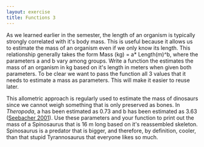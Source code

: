 ```yaml
---
layout: exercise
title: Functions 3
---
```


As we learned earlier in the semester, the length of an organism is
typically strongly correlated with it's body mass. This is useful
because it allows us to estimate the mass of an organism even if we only
know its length. This relationship generally takes the form Mass (kg) =
a\* Length(m)\^b, where the parameters a and b vary among groups. Write
a function the estimates the mass of an organism in kg based on it's
length in meters when given both parameters. To be clear we want to pass
the function all 3 values that it needs to estimate a mass as
parameters. This will make it easier to reuse later.

This allometric approach is regularly used to estimate the mass of
dinosaurs since we cannot weigh something that is only preserved as
bones. In *Theropoda*, a has been estimated as 0.73 and b has been
estimated as 3.63 ([Seebacher
2001](http://www.jstor.org/stable/4524171)). Use these parameters and
your function to print out the mass of a Spinosaurus that is 16 m long
based on it's reassembled skeleton. Spinosaurus is a predator that is
bigger, and therefore, by definition, cooler, than that stupid
Tyrannosaurus that everyone likes so much.
